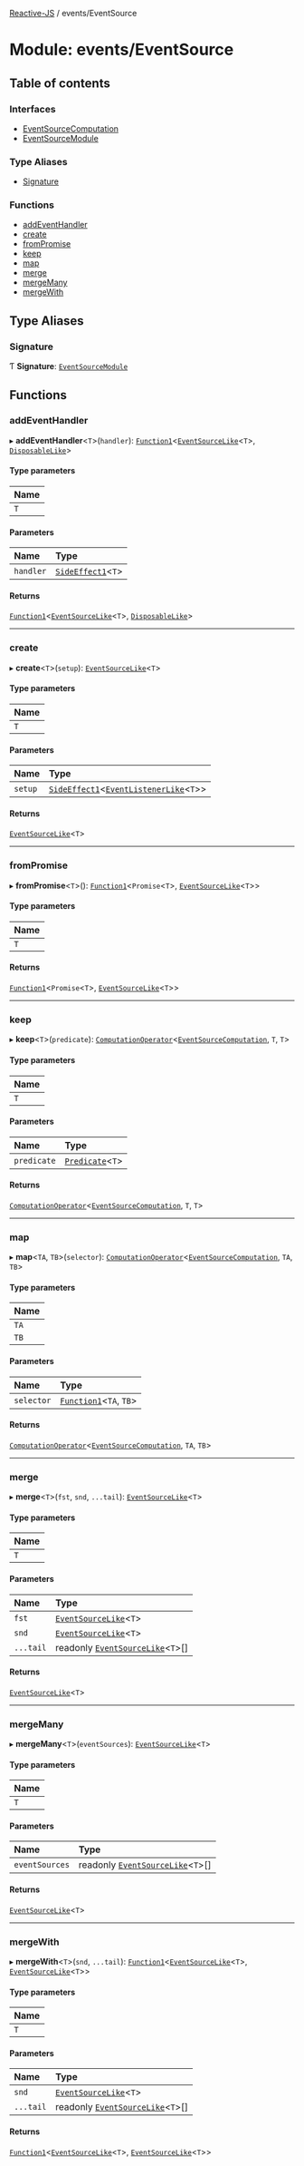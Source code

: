 [Reactive-JS](../README.md) / events/EventSource

# Module: events/EventSource

## Table of contents

### Interfaces

- [EventSourceComputation](../interfaces/events_EventSource.EventSourceComputation.md)
- [EventSourceModule](../interfaces/events_EventSource.EventSourceModule.md)

### Type Aliases

- [Signature](events_EventSource.md#signature)

### Functions

- [addEventHandler](events_EventSource.md#addeventhandler)
- [create](events_EventSource.md#create)
- [fromPromise](events_EventSource.md#frompromise)
- [keep](events_EventSource.md#keep)
- [map](events_EventSource.md#map)
- [merge](events_EventSource.md#merge)
- [mergeMany](events_EventSource.md#mergemany)
- [mergeWith](events_EventSource.md#mergewith)

## Type Aliases

### Signature

Ƭ **Signature**: [`EventSourceModule`](../interfaces/events_EventSource.EventSourceModule.md)

## Functions

### addEventHandler

▸ **addEventHandler**<`T`\>(`handler`): [`Function1`](functions.md#function1)<[`EventSourceLike`](../interfaces/events.EventSourceLike.md)<`T`\>, [`DisposableLike`](../interfaces/utils.DisposableLike.md)\>

#### Type parameters

| Name |
| :------ |
| `T` |

#### Parameters

| Name | Type |
| :------ | :------ |
| `handler` | [`SideEffect1`](functions.md#sideeffect1)<`T`\> |

#### Returns

[`Function1`](functions.md#function1)<[`EventSourceLike`](../interfaces/events.EventSourceLike.md)<`T`\>, [`DisposableLike`](../interfaces/utils.DisposableLike.md)\>

___

### create

▸ **create**<`T`\>(`setup`): [`EventSourceLike`](../interfaces/events.EventSourceLike.md)<`T`\>

#### Type parameters

| Name |
| :------ |
| `T` |

#### Parameters

| Name | Type |
| :------ | :------ |
| `setup` | [`SideEffect1`](functions.md#sideeffect1)<[`EventListenerLike`](../interfaces/events.EventListenerLike.md)<`T`\>\> |

#### Returns

[`EventSourceLike`](../interfaces/events.EventSourceLike.md)<`T`\>

___

### fromPromise

▸ **fromPromise**<`T`\>(): [`Function1`](functions.md#function1)<`Promise`<`T`\>, [`EventSourceLike`](../interfaces/events.EventSourceLike.md)<`T`\>\>

#### Type parameters

| Name |
| :------ |
| `T` |

#### Returns

[`Function1`](functions.md#function1)<`Promise`<`T`\>, [`EventSourceLike`](../interfaces/events.EventSourceLike.md)<`T`\>\>

___

### keep

▸ **keep**<`T`\>(`predicate`): [`ComputationOperator`](computations.md#computationoperator)<[`EventSourceComputation`](../interfaces/events_EventSource.EventSourceComputation.md), `T`, `T`\>

#### Type parameters

| Name |
| :------ |
| `T` |

#### Parameters

| Name | Type |
| :------ | :------ |
| `predicate` | [`Predicate`](functions.md#predicate)<`T`\> |

#### Returns

[`ComputationOperator`](computations.md#computationoperator)<[`EventSourceComputation`](../interfaces/events_EventSource.EventSourceComputation.md), `T`, `T`\>

___

### map

▸ **map**<`TA`, `TB`\>(`selector`): [`ComputationOperator`](computations.md#computationoperator)<[`EventSourceComputation`](../interfaces/events_EventSource.EventSourceComputation.md), `TA`, `TB`\>

#### Type parameters

| Name |
| :------ |
| `TA` |
| `TB` |

#### Parameters

| Name | Type |
| :------ | :------ |
| `selector` | [`Function1`](functions.md#function1)<`TA`, `TB`\> |

#### Returns

[`ComputationOperator`](computations.md#computationoperator)<[`EventSourceComputation`](../interfaces/events_EventSource.EventSourceComputation.md), `TA`, `TB`\>

___

### merge

▸ **merge**<`T`\>(`fst`, `snd`, `...tail`): [`EventSourceLike`](../interfaces/events.EventSourceLike.md)<`T`\>

#### Type parameters

| Name |
| :------ |
| `T` |

#### Parameters

| Name | Type |
| :------ | :------ |
| `fst` | [`EventSourceLike`](../interfaces/events.EventSourceLike.md)<`T`\> |
| `snd` | [`EventSourceLike`](../interfaces/events.EventSourceLike.md)<`T`\> |
| `...tail` | readonly [`EventSourceLike`](../interfaces/events.EventSourceLike.md)<`T`\>[] |

#### Returns

[`EventSourceLike`](../interfaces/events.EventSourceLike.md)<`T`\>

___

### mergeMany

▸ **mergeMany**<`T`\>(`eventSources`): [`EventSourceLike`](../interfaces/events.EventSourceLike.md)<`T`\>

#### Type parameters

| Name |
| :------ |
| `T` |

#### Parameters

| Name | Type |
| :------ | :------ |
| `eventSources` | readonly [`EventSourceLike`](../interfaces/events.EventSourceLike.md)<`T`\>[] |

#### Returns

[`EventSourceLike`](../interfaces/events.EventSourceLike.md)<`T`\>

___

### mergeWith

▸ **mergeWith**<`T`\>(`snd`, `...tail`): [`Function1`](functions.md#function1)<[`EventSourceLike`](../interfaces/events.EventSourceLike.md)<`T`\>, [`EventSourceLike`](../interfaces/events.EventSourceLike.md)<`T`\>\>

#### Type parameters

| Name |
| :------ |
| `T` |

#### Parameters

| Name | Type |
| :------ | :------ |
| `snd` | [`EventSourceLike`](../interfaces/events.EventSourceLike.md)<`T`\> |
| `...tail` | readonly [`EventSourceLike`](../interfaces/events.EventSourceLike.md)<`T`\>[] |

#### Returns

[`Function1`](functions.md#function1)<[`EventSourceLike`](../interfaces/events.EventSourceLike.md)<`T`\>, [`EventSourceLike`](../interfaces/events.EventSourceLike.md)<`T`\>\>
